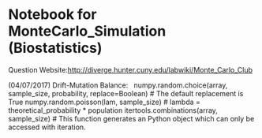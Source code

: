 # Notebook for MonteCarlo_Simulation (Biostatistics)

Question Website:http://diverge.hunter.cuny.edu/labwiki/Monte_Carlo_Club

(04/07/2017) Drift-Mutation Balance:
    numpy.random.choice(array, sample_size, probability, replace=Boolean) # The default replacement is True
    numpy.random.poisson(lam, sample_size) # lambda = theoretical_probability * population
    itertools.combinations(array, sample_size) # This function generates an Python object which can only be accessed with iteration.

